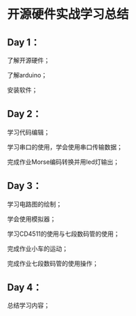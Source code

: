 # 开源硬件实战学习总结

## Day 1：

了解开源硬件；

了解arduino；

安装软件；

## Day 2：

学习代码编辑；

学习串口的使用，学会使用串口传输数据；

完成作业Morse编码转换并用led灯输出；

## Day 3：

学习电路图的绘制；

学会使用模拟器；

学习CD4511的使用与七段数码管的使用；

完成作业小车的运动；

完成作业七段数码管的使用操作；

## Day 4：

总结学习内容；